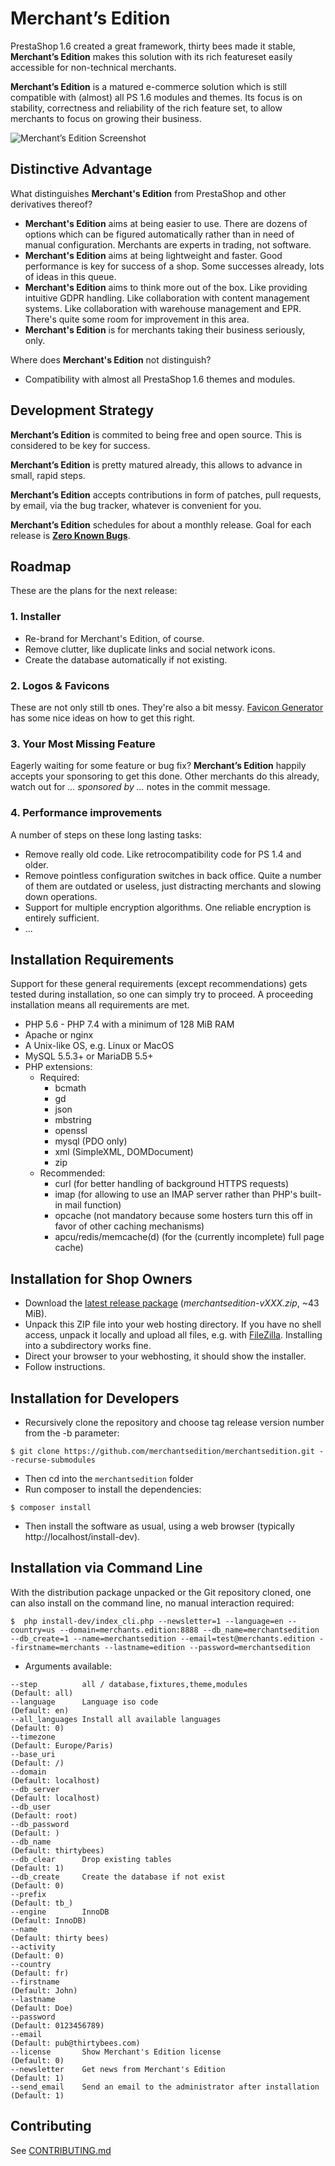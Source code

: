 # Merchant’s Edition

PrestaShop 1.6 created a great framework, thirty bees made it stable, **Merchant’s Edition** makes this solution with its rich featureset easily accessible for non-technical merchants.

**Merchant’s Edition** is a matured e-commerce solution which is still compatible with (almost) all PS 1.6 modules and themes. Its focus is on stability, correctness and reliability of the rich feature set, to allow merchants to focus on growing their business.

![Merchant’s Edition Screenshot](docs/merchantsedition-screenshot.jpeg)


## Distinctive Advantage

What distinguishes **Merchant's Edition** from PrestaShop and other derivatives thereof?

- **Merchant's Edition** aims at being easier to use. There are dozens of options which can be figured automatically rather than in need of manual configuration. Merchants are experts in trading, not software.
- **Merchant's Edition** aims at being lightweight and faster. Good performance is key for success of a shop. Some successes already, lots of ideas in this queue.
- **Merchant's Edition** aims to think more out of the box. Like providing intuitive GDPR handling. Like collaboration with content management systems. Like collaboration with warehouse management and EPR. There's quite some room for improvement in this area.
- **Merchant's Edition** is for merchants taking their business seriously, only.

Where does **Merchant's Edition** not distinguish?

- Compatibility with almost all PrestaShop 1.6 themes and modules.


## Development Strategy

**Merchant’s Edition** is commited to being free and open source. This is considered to be key for success.

**Merchant’s Edition** is pretty matured already, this allows to advance in small, rapid steps.

**Merchant’s Edition** accepts contributions in form of patches, pull requests, by email, via the bug tracker, whatever is convenient for you.

**Merchant’s Edition** schedules for about a monthly release. Goal for each release is [**Zero Known Bugs**](https://github.com/merchantsedition/merchantsedition/issues?q=is%3Aissue+is%3Aopen+label%3ABug).


## Roadmap

These are the plans for the next release:

### 1. Installer

- Re-brand for Merchant's Edition, of course.
- Remove clutter, like duplicate links and social network icons.
- Create the database automatically if not existing.

### 2. Logos & Favicons

These are not only still tb ones. They're also a bit messy. [Favicon Generator](https://realfavicongenerator.net/) has some nice ideas on how to get this right.

### 3. Your Most Missing Feature

Eagerly waiting for some feature or bug fix? **Merchant’s Edition** happily
accepts your sponsoring to get this done. Other merchants do this already,
watch out for _... sponsored by ..._ notes in the commit message.

### 4. Performance improvements

A number of steps on these long lasting tasks:
- Remove really old code. Like retrocompatibility code for PS 1.4 and older.
- Remove pointless configuration switches in back office. Quite a number of them are outdated or useless, just distracting merchants and slowing down operations.
- Support for multiple encryption algorithms. One reliable encryption is entirely sufficient.
- ...


## Installation Requirements

Support for these general requirements (except recommendations) gets tested during installation, so one can simply try to proceed. A proceeding installation means all requirements are met.

- PHP 5.6 - PHP 7.4 with a minimum of 128 MiB RAM
- Apache or nginx
- A Unix-like OS, e.g. Linux or MacOS
- MySQL 5.5.3+ or MariaDB 5.5+
- PHP extensions:
  - Required:
    - bcmath
    - gd
    - json
    - mbstring
    - openssl
    - mysql (PDO only)
    - xml (SimpleXML, DOMDocument)
    - zip
  - Recommended:
    - curl (for better handling of background HTTPS requests)
    - imap (for allowing to use an IMAP server rather than PHP's built-in mail function)
    - opcache (not mandatory because some hosters turn this off in favor of other caching mechanisms)
    - apcu/redis/memcache(d) (for the (currently incomplete) full page cache)


## Installation for Shop Owners

- Download the [latest release package](https://github.com/merchantsedition/merchantsedition/releases) (_merchantsedition-vXXX.zip_, ~43 MiB).
- Unpack this ZIP file into your web hosting directory. If you have no shell access, unpack it locally and upload all files, e.g. with [FileZilla](https://filezilla-project.org/). Installing into a subdirectory works fine.
- Direct your browser to your webhosting, it should show the installer.
- Follow instructions.


## Installation for Developers

- Recursively clone the repository and choose tag release version number from the -b parameter:
```shell
$ git clone https://github.com/merchantsedition/merchantsedition.git --recurse-submodules
```
- Then cd into the `merchantsedition` folder
- Run composer to install the dependencies:
```shell
$ composer install
```
- Then install the software as usual, using a web browser (typically http://localhost/install-dev).


## Installation via Command Line

With the distribution package unpacked or the Git repository cloned, one can also install on the command line, no manual interaction required:
```shell
$  php install-dev/index_cli.php --newsletter=1 --language=en --country=us --domain=merchants.edition:8888 --db_name=merchantsedition --db_create=1 --name=merchantsedition --email=test@merchants.edition --firstname=merchants --lastname=edition --password=merchantsedition
```
- Arguments available:
```
--step          all / database,fixtures,theme,modules                   (Default: all)
--language      Language iso code                                       (Default: en)
--all_languages Install all available languages                         (Default: 0)
--timezone                                                              (Default: Europe/Paris)
--base_uri                                                              (Default: /)
--domain                                                                (Default: localhost)
--db_server                                                             (Default: localhost)
--db_user                                                               (Default: root)
--db_password                                                           (Default: )
--db_name                                                               (Default: thirtybees)
--db_clear      Drop existing tables                                    (Default: 1)
--db_create     Create the database if not exist                        (Default: 0)
--prefix                                                                (Default: tb_)
--engine        InnoDB                                                  (Default: InnoDB)
--name                                                                  (Default: thirty bees)
--activity                                                              (Default: 0)
--country                                                               (Default: fr)
--firstname                                                             (Default: John)
--lastname                                                              (Default: Doe)
--password                                                              (Default: 0123456789)
--email                                                                 (Default: pub@thirtybees.com)
--license       Show Merchant's Edition license                         (Default: 0)
--newsletter    Get news from Merchant's Edition                        (Default: 1)
--send_email    Send an email to the administrator after installation   (Default: 1)
```


## Contributing

See [CONTRIBUTING.md](CONTRIBUTING.md)

